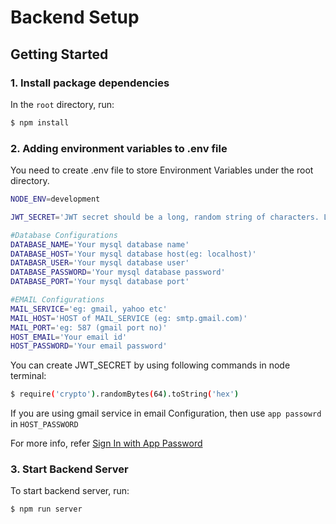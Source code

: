 # Backend Setup


## Getting Started


### 1. Install package dependencies

In the `root` directory, run:

```bash
$ npm install
```


### 2. Adding environment variables to .env file

You need to create .env file to store Environment Variables under the root directory.

```bash
NODE_ENV=development

JWT_SECRET='JWT secret should be a long, random string of characters. Longer secrets are generally more secure than shorter ones. '

#Database Configurations
DATABASE_NAME='Your mysql database name'
DATABASE_HOST='Your mysql database host(eg: localhost)'
DATABASR_USER='Your mysql database user'
DATABASE_PASSWORD='Your mysql database password'
DATABASE_PORT='Your mysql database port'

#EMAIL Configurations
MAIL_SERVICE='eg: gmail, yahoo etc'
MAIL_HOST='HOST of MAIL_SERVICE (eg: smtp.gmail.com)'
MAIL_PORT='eg: 587 (gmail port no)'
HOST_EMAIL='Your email id'
HOST_PASSWORD='Your email password'
```

You can create JWT_SECRET by using following commands in node terminal:

```bash
$ require('crypto').randomBytes(64).toString('hex')
```

If you are using gmail service in email Configuration, then use `app passowrd` in `HOST_PASSWORD`

For more info, refer [Sign In with App Password](https://support.google.com/accounts/answer/185833?hl=en)


### 3. Start Backend Server

To start backend server, run: 

```bash
$ npm run server
```